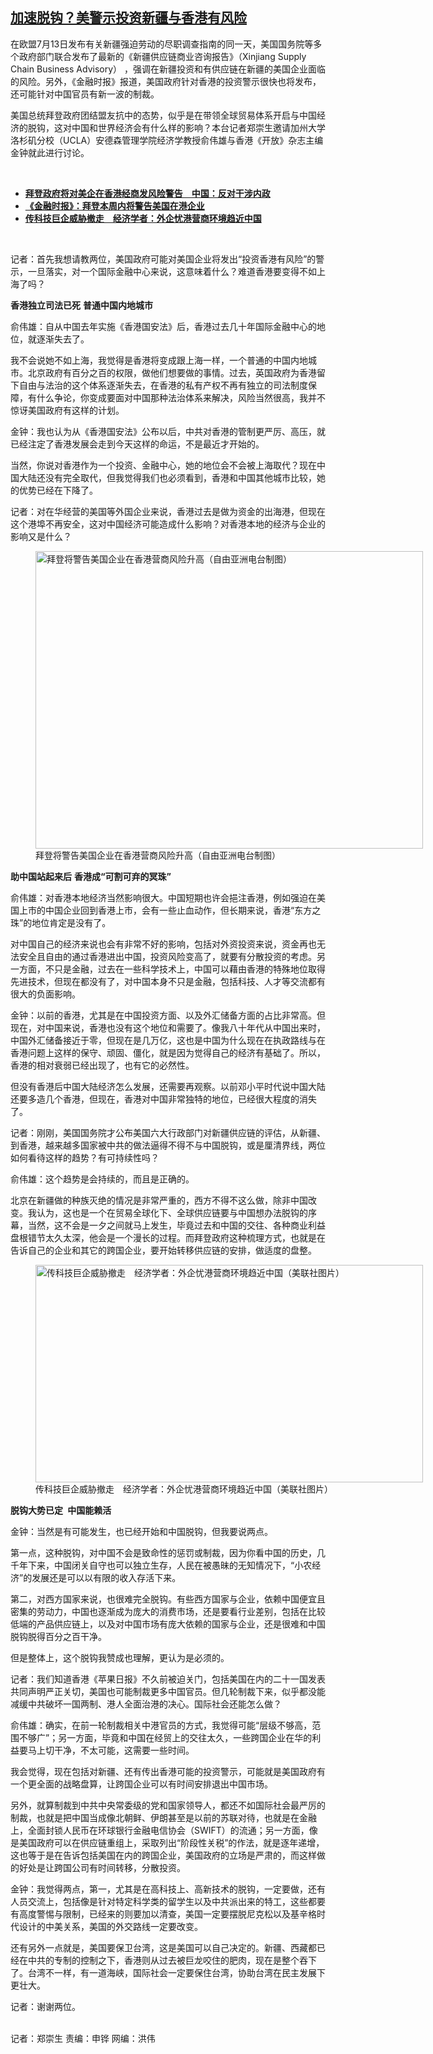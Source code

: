 <!--1626217229000-->
[加速脱钩？美警示投资新疆与香港有风险](https://www.rfa.org/mandarin/yataibaodao/gangtai/rc-07132021100941.html)
------

<p></p><p>在欧盟7月13日<span>发布有关新疆强迫劳动的尽职调查指南的同一天，美国国务院等多个政府部门联合发布了最新的《新疆供应链商业咨询报告》（</span><span>Xinjiang Supply Chain Business Advisory</span><span>）</span> <span>，强调在新疆投资和有供应链在新疆的美国企业面临的风险。另外，《金融时报》报道，美国政府针对香港的投资警示很快也将发布，还可能针对中国官员有新一波的制裁。</span></p><p><span><span>美国总统拜登政府团结盟友抗中的态势，似乎是在带领全球贸易体系开启与中国经济的脱钩，这对中国和世界经济会有什么样的影响？本台记者郑崇生邀请加州大学洛杉矶分校（</span><span>UCLA</span><span>）安德森管理学院经济学教授俞伟雄与香港《开放》杂志主编金钟就此进行讨论。</span></span></p><p><br/></p><ul><li><a href="https://www.rfa.org/mandarin/Xinwen/6-07132021105515.html"><strong>拜登政府将对美企在香港经商发风险警告　中国：反对干涉内政</strong></a></li><li><a href="https://www.rfa.org/mandarin/Xinwen/wul0713c-07132021064302.html"><strong>《金融时报》：拜登本周内将警告美国在港企业</strong></a><strong><a href="https://www.rfa.org/mandarin/Xinwen/3-07062021104324.html"></a></strong></li><li><strong><a href="https://www.rfa.org/mandarin/yataibaodao/gangtai/ac-07062021070641.html">传科技巨企威胁撤走　经济学者：外企忧港营商环境趋近中国</a></strong></li></ul><p><br/></p><p><span><span>记者：首先我想请教两位，美国政府可能对美国企业将发出“投资香港有风险”的警示，一旦落实，对一个国际金融中心来说，这意味着什么？难道香港要变得不如上海了吗？</span></span></p><p><span><span><strong>香港独立司法已死</strong></span> <strong>普通中国内地城市</strong></span></p><p><span><span>俞伟雄：自从中国去年实施《香港国安法》后，香港过去几十年国际金融中心的地位，就逐渐失去了。</span></span></p><p><span><span>我不会说她不如上海，我觉得是香港将变成跟上海一样，一个普通的中国内地城市。北京政府有百分之百的权限，做他们想要做的事情。过去，英国政府为香港留下自由与法治的这个体系逐渐失去，在香港的私有产权不再有独立的司法制度保障，有什么争论，你变成要面对中国那种法治体系来解决，风险当然很高，我并不惊讶美国政府有这样的计划。</span></span></p><p><span><span>金钟：我也认为从《香港国安法》公布以后，中共对香港的管制更严厉、高压，就已经注定了香港发展会走到今天这样的命运，不是最近才开始的。</span></span></p><p><span><span>当然，你说对香港作为一个投资、金融中心，她的地位会不会被上海取代？现在中国大陆还没有完全取代，但我觉得我们也必须看到，香港和中国其他城市比较，她的优势已经在下降了。</span></span></p><p><span><span>记者：对在华经营的美国等外国企业来说，香港过去是做为资金的出海港，但现在这个港埠不再安全，这对中国经济可能造成什么影响？对香港本地的经济与企业的影响又是什么？</span></span></p><p><span><span><figure class="image-richtext image-inline captioned" style="width:620px;"><img alt="拜登将警告美国企业在香港营商风险升高（自由亚洲电台制图）" height="476" src="https://www.rfa.org/mandarin/yataibaodao/gangtai/rc-07132021100941.html/rc0713a.jpg/@@images/5bc7a27d-3c2f-4617-9aac-3852a0ec3535.png" title="rc0713a.jpg" width="620"/><figcaption class="image-caption">拜登将警告美国企业在香港营商风险升高（自由亚洲电台制图）</figcaption><small></small></figure></span></span></p><p><span><strong><span>助中国站起来后</span></strong> <strong>香港成“可割可弃的冥珠”</strong></span></p><p><span><span>俞伟雄：对香港本地经济当然影响很大。中国短期也许会挹注香港，例如强迫在美国上市的中国企业回到香港上市，会有一些止血动作，但长期来说，香港“东方之珠”的地位肯定是没有了。</span></span></p><p><span><span>对中国自己的经济来说也会有非常不好的影响，包括对外资投资来说，资金再也无法安全且自由的通过香港进出中国，投资风险变高了，就要有分散投资的考虑。另一方面，不只是金融，过去在一些科学技术上，中国可以藉由香港的特殊地位取得先进技术，但现在都没有了，对中国本身不只是金融，包括科技、人才等交流都有很大的负面影响。</span></span></p><p><span><span>金钟：以前的香港，尤其是在中国投资方面、以及外汇储备方面的占比非常高。但现在，对中国来说，香港也没有这个地位和需要了。像我八十年代从中国出来时，中国外汇储备接近于零，但现在是几万亿，这也是中国为什么现在在执政路线与在香港问题上这样的保守、顽固、僵化，就是因为觉得自己的经济有基础了。所以，香港的相对衰弱已经出现了，也有它的必然性。</span></span></p><p><span><span>但没有香港后中国大陆经济怎么发展，还需要再观察。以前邓小平时代说中国大陆还要多造几个香港，但现在，香港对中国非常独特的地位，已经很大程度的消失了。</span></span></p><p><span><span>记者：刚刚，美国国务院才公布美国六大行政部门对新疆供应链的评估，从新疆、到香港，越来越多国家被中共的做法逼得不得不与中国脱钩，或是厘清界线，两位如何看待这样的趋势？有可持续性吗？</span></span></p><p><span><span>俞伟雄：这个趋势是会持续的，而且是正确的。</span></span></p><p><span><span>北京在新疆做的种族灭绝的情况是非常严重的，西方不得不这么做，除非中国改变。我认为，这也是一个在贸易全球化下、全球供应链要与中国想办法脱钩的序幕，当然，这不会是一夕之间就马上发生，毕竟过去和中国的交往、各种商业利益盘根错节太久太深，他会是一个漫长的过程。而拜登政府这种梳理方式，也就是在告诉自己的企业和其它的跨国企业，要开始转移供应链的安排，做适度的盘整。</span></span></p><p><span><span><figure class="image-richtext image-inline captioned" style="width:620px;"><img alt="传科技巨企威胁撤走　经济学者：外企忧港营商环境趋近中国（美联社图片）" height="348" src="https://www.rfa.org/mandarin/yataibaodao/gangtai/rc-07132021100941.html/rc0713.jpg/@@images/5b9cf6df-9128-4664-9767-6cb10fa4d36c.jpeg" title="rc0713.jpg" width="620"/><figcaption class="image-caption">传科技巨企威胁撤走　经济学者：外企忧港营商环境趋近中国（美联社图片）</figcaption><small></small></figure></span></span></p><p><span><strong><span>脱钩大势已定</span></strong><strong> </strong></span> <strong>中国能赖活</strong></p><p><span><span>金钟：当然是有可能发生，也已经开始和中国脱钩，但我要说两点。</span></span></p><p><span><span>第一点，这种脱钩，对中国不会是致命性的惩罚或制裁，因为你看中国的历史，几千年下来，中国闭关自守也可以独立生存，人民在被愚昧的无知情况下，“小农经济”的发展还是可以以有限的收入存活下来。</span></span></p><p><span><span>第二，对西方国家来说，也很难完全脱钩。有些西方国家与企业，依赖中国便宜且密集的劳动力，中国也逐渐成为庞大的消费市场，还是要看行业差别，包括在比较低端的产品供应链上，以及对中国市场有庞大依赖的国家与企业，还是很难和中国脱钩脱得百分之百干净。</span></span></p><p><span><span>但是整体上，这个脱钩我赞成也理解，更认为是必须的。</span></span></p><p><span><span>记者：我们知道香港《苹果日报》不久前被迫关门，包括美国在内的二十一</span><span></span><span>国发表共同声明严正关切，美国也可能制裁更多中国官员。但几轮制裁下来，似乎都没能减缓中共破坏一国两制、港人全面治港的决心。国际社会还能怎么做？</span></span></p><p><span><span>俞伟雄：确实，在前一轮制裁相关中港官员的方式，我觉得可能“层级不够高，范围不够广”；另一方面，毕竟和中国在经贸上的交往太久，一些跨国企业在华的利益要马上切干净，不太可能，这需要一些时间。</span></span></p><p><span><span>我会觉得，现在包括对新疆、还有传出香港可能的投资警示，可能就是美国政府有一个更全面的战略盘算，让跨国企业可以有时间安排退出中国市场。</span></span></p><p><span><span>另外，就算制裁到中共中央常委级的党和国家领导人，都还不如国际社会最严厉的制裁，也就是把中国当成像北朝鲜、伊朗甚至是以前的苏联对待，也就是在金融上，全面封锁人民币在环球银行金融电信协会（</span><span>SWIFT</span><span>）的流通；另一方面，像是美国政府可以在供应链重组上，采取列出“阶段性关税”的作法，就是逐年递增，这也等于是在告诉包括美国在内的跨国企业，美国政府的立场是严肃的，而这样做的好处是让跨国公司有时间转移，分散投资。</span></span></p><p><span><span>金钟：我觉得两点，第一，尤其是在高科技上、高新技术的脱钩，一定要做，还有人员交流上，包括像是针对特定科学类的留学生以及中共派出来的特工，这些都要有高度警惕与限制，已经来的则要加以清查，美国一定要摆脱尼克松以及基辛格时代设计的中美关系，美国的外交路线一定要改变。</span></span></p><p><span><span>还有另外一点就是，美国要保卫台湾，这是美国可以自己决定的。新疆、西藏都已经在中共的专制的控制之下，香港则从过去被巨龙咬住的肥肉，现在是整个吞下了。台湾不一样，有一道海峡，国际社会一定要保住台湾，协助台湾在民主发展下更壮大。<p><span><span>记者：谢谢两位。<p><br/>记者：郑崇生   责编：申铧   网编：洪伟</p></span></span></p></span></span></p>
